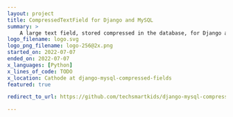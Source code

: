 ```yaml
---
layout: project
title: CompressedTextField for Django and MySQL
summary: >
    A large text field, stored compressed in the database, for Django and MySQL.
logo_filename: logo.svg
logo_png_filename: logo-256@2x.png
started_on: 2022-07-07
ended_on: 2022-07-07
x_languages: [Python]
x_lines_of_code: TODO
x_location: Cathode at django-mysql-compressed-fields
featured: true

redirect_to_url: https://github.com/techsmartkids/django-mysql-compressed-fields#readme

---
```

